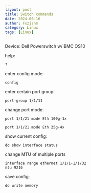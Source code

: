 ```yaml
---
layout: post
title: Switch commands
date: 2024-06-16
author: Fxzjshm
category: Linux
tags: [Linux]
---
```


Device: Dell Powerswitch w/ BMC OS10

help:
```
?
```

enter config mode:
```
config
```

enter certain port group:
```
port-group 1/1/11
```

change port mode:
```
port 1/1/21 mode Eth 100g-1x
```
```
port 1/1/21 mode Eth 25g-4x
```

show current config:
```
do show interface status
```

change MTU of multiple ports
```
interface range ethernet 1/1/1-1/1/32
mtu 9216
```

save config:
```
do write memory
```
